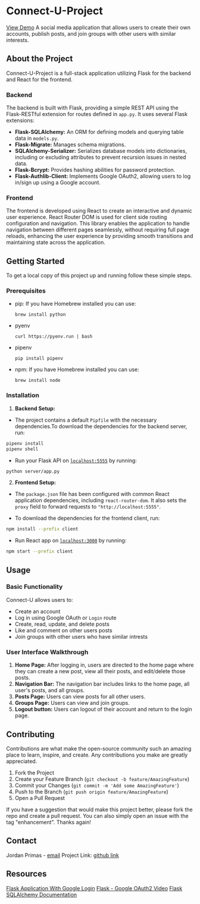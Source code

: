 # Connect-U-Project 
[View Demo](https://youtu.be/5fOqXF_yU9w)
A social media application that allows users to create their own accounts, publish posts, and join groups with other users with similar interests. 

## About the Project
Connect-U-Project is a full-stack application utilizing Flask for the backend and React for the frontend.

### Backend 
The backend is built with Flask, providing a simple REST API using the Flask-RESTful extension for routes defined in `app.py`. It uses several Flask extensions:

* **Flask-SQLAlchemy:** An ORM for defining models and querying table data in `models.py`.
* **Flask-Migrate:** Manages schema migrations.
* **SQLAlchemy-Serializer:** Serializes database models into dictionaries, including or excluding attributes to prevent recursion issues in nested data.
* **Flask-Bcrypt:** Provides hashing abilities for password protection.
* **Flask-Authlib-Client:** Implements Google OAuth2, allowing users to log in/sign up using a Google account.

### Frontend

The frontend is developed using React to create an interactive and dynamic user experience. React Router DOM is used for client side routing configuration and navigation. This library enables the application to handle navigation between different pages seamlessly, without requiring full page reloads, enhancing the user experience by providing smooth transitions and maintaining state across the application.

## Getting Started
To get a local copy of this project up and running follow these simple steps. 

### Prerequisites
* pip: If you have Homebrew installed you can use:

  ```brew install python```

* pyenv

  ```curl https://pyenv.run | bash```

* pipenv 

  ```pip install pipenv```

* npm: If you have Homebrew installed you can use:

  ```brew install node```

### Installation
1. **Backend Setup:**

* The project contains a default `Pipfile` with the necessary dependencies.To download the dependencies for the backend server, run:

```sh
pipenv install
pipenv shell
```

* Run your Flask API on [`localhost:5555`](http://localhost:5555) by running:

```sh
python server/app.py
```

2. **Frontend Setup:** 
* The `package.json` file has been configured with common React application dependencies, including `react-router-dom`. It also sets the `proxy` field to forward requests to `"http://localhost:5555"`.

* To download the dependencies for the frontend client, run:

```sh
npm install --prefix client
```

* Run React app on [`localhost:3000`](http://localhost:3000) by
running:

```sh
npm start --prefix client
```

## Usage
### Basic Functionality

Connect-U allows users to:
* Create an account
* Log in using Google OAuth or `Login` route 
* Create, read, update, and delete posts
* Like and comment on other users posts 
* Join groups with other users who have similar intrests

### User Interface Walkthrough
1. **Home Page:** After logging in, users are directed to the home page where they can create a new post, view all their posts, and edit/delete those posts.
2. **Navigation Bar:** The navigation bar includes links to the home page, all user's posts, and all groups. 
3. **Posts Page:** Users can view posts for all other users.
4. **Groups Page:** Users can view and join groups.
5. **Logout button:** Users can logout of their account and return to the login page.

## Contributing 
Contributions are what make the open-source community such an amazing place to learn, inspire, and create. Any contributions you make are greatly appreciated.

1. Fork the Project
2. Create your Feature Branch (`git checkout -b feature/AmazingFeature`)
3. Commit your Changes (`git commit -m 'Add some AmazingFeature'`)
4. Push to the Branch (`git push origin feature/AmazingFeature`)
5. Open a Pull Request

If you have a suggestion that would make this project better, please fork the repo and create a pull request. You can also simply open an issue with the tag "enhancement". Thanks again!

## Contact 
Jordan Primas - [email](jorprimas20@gmail.com)
Project Link: [github link](https://github.com/jordanprimas/Connect-U-Project.git)

## Resources
[Flask Application With Google Login](https://realpython.com/flask-google-login/)
[Flask - Google OAuth2 Video](https://www.youtube.com/watch?v=BfYsdNaHrps&t=388s)
[Flask SQLAlchemy Documentation](https://flask-sqlalchemy.palletsprojects.com/en/3.0.x/quickstart/)